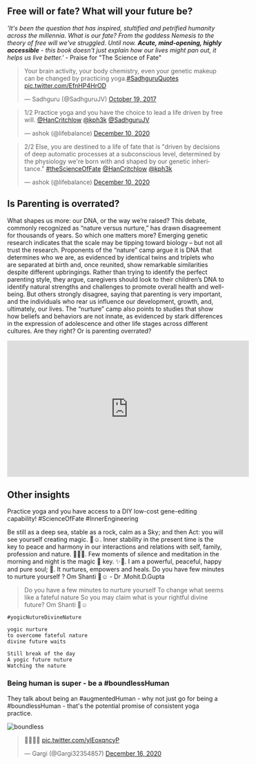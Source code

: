 <!-- title: Your Future and Yoga -->

## Free will or fate? What will your future be?

_'It's been the question that has inspired, stultified and petrified humanity across the millennia. What is our fate? From the goddess Nemesis to the theory of free will we've struggled. Until now. **Acute, mind-opening, highly accessible** - this book doesn't just explain how our lives might pan out, it helps us live better.'_
	- Praise for "The Science of Fate"


<blockquote class="twitter-tweet"><p lang="en" dir="ltr">Your brain activity, your body chemistry, even your genetic makeup can be changed by practicing yoga.<a href="https://twitter.com/hashtag/SadhguruQuotes?src=hash&amp;ref_src=twsrc%5Etfw">#SadhguruQuotes</a> <a href="https://t.co/EfnHP4HrOD">pic.twitter.com/EfnHP4HrOD</a></p>&mdash; Sadhguru (@SadhguruJV) <a href="https://twitter.com/SadhguruJV/status/920843219809783808?ref_src=twsrc%5Etfw">October 19, 2017</a></blockquote> <script async src="https://platform.twitter.com/widgets.js" charset="utf-8"></script>

<blockquote class="twitter-tweet"><p lang="en" dir="ltr">1/2 Practice yoga and you have the choice to lead a life driven by free will. <a href="https://twitter.com/HanCritchlow?ref_src=twsrc%5Etfw">@HanCritchlow</a> <a href="https://twitter.com/kph3k?ref_src=twsrc%5Etfw">@kph3k</a> <a href="https://twitter.com/SadhguruJV?ref_src=twsrc%5Etfw">@SadhguruJV</a></p>&mdash; ashok (@lifebalance) <a href="https://twitter.com/lifebalance/status/1337113176387645440?ref_src=twsrc%5Etfw">December 10, 2020</a></blockquote> <script async src="https://platform.twitter.com/widgets.js" charset="utf-8"></script>


<blockquote class="twitter-tweet"><p lang="en" dir="ltr">2/2 Else, you are destined to a life of fate that is &quot;driven by decisions of deep automatic processes at a subconscious level, determined by the physiology we&#39;re born with and shaped by our genetic inheritance.&quot; <a href="https://twitter.com/hashtag/theScienceOfFate?src=hash&amp;ref_src=twsrc%5Etfw">#theScienceOfFate</a> <a href="https://twitter.com/HanCritchlow?ref_src=twsrc%5Etfw">@HanCritchlow</a> <a href="https://twitter.com/kph3k?ref_src=twsrc%5Etfw">@kph3k</a></p>&mdash; ashok (@lifebalance) <a href="https://twitter.com/lifebalance/status/1337113754572521473?ref_src=twsrc%5Etfw">December 10, 2020</a></blockquote> <script async src="https://platform.twitter.com/widgets.js" charset="utf-8"></script>


## Is Parenting is overrated?

What shapes us more: our DNA, or the way we’re raised? This debate, commonly recognized as “nature versus nurture,” has drawn disagreement for thousands of years. So which one matters more? Emerging genetic research indicates that the scale may be tipping toward biology – but not all trust the research. Proponents of the “nature” camp argue it is DNA that determines who we are, as evidenced by identical twins and triplets who are separated at birth and, once reunited, show remarkable similarities despite different upbringings. Rather than trying to identify the perfect parenting style, they argue, caregivers should look to their children’s DNA to identify natural strengths and challenges to promote overall health and well-being. But others strongly disagree, saying that parenting is very important, and the individuals who rear us influence our development, growth, and, ultimately, our lives. The “nurture” camp also points to studies that show how beliefs and behaviors are not innate, as evidenced by stark differences in the expression of adolescence and other life stages across different cultures. Are they right? Or is parenting overrated?

<iframe width="560" height="315" src="https://www.youtube.com/embed/zpEEorMNe4M" frameborder="0" allow="accelerometer; autoplay; clipboard-write; encrypted-media; gyroscope; picture-in-picture" allowfullscreen></iframe>


## Other insights

Practice yoga and you have access to a DIY low-cost gene-editing capability! #ScienceOfFate #InnerEngineering

Be still as a deep sea, stable as a rock, calm as a Sky; and then Act: you will see yourself creating magic. 🌟☺️. Inner stability in the present time is the key to peace and harmony in our interactions and relations with self, family, profession and nature. 🌸🍀✨.  Few moments  of silence  and meditation in the morning and night is the magic 🔑 key. ✨🌼. I am a powerful, peaceful, happy and pure soul; 🌟. It nurtures, empowers and heals. Do you have few minutes to nurture yourself ? Om Shanti 🌻☺️  - Dr .Mohit.D.Gupta

> Do you have a few minutes to nurture yourself 
To change what seems like a fateful nature 
So you may claim what is your rightful divine future? 
Om Shanti 🌻☺️

```#yogicNutureDivineNature```

    yogic nurture
    to overcome fateful nature
    divine future waits

    Still break of the day   
    A yogic future nuture  
    Watching the nature


### Being human is super - be a #boundlessHuman 

They talk about being an #augmentedHuman - why not just go for being a #boundlessHuman - that's the potential promise of consistent yoga practice. 



![boundless](https://i.imgur.com/rVEGiMV.jpg)

<blockquote class="twitter-tweet"><p lang="und" dir="ltr">🙏🏽🙏🏽 <a href="https://t.co/ylEoxqncyP">pic.twitter.com/ylEoxqncyP</a></p>&mdash; Gargi (@Gargi32354857) <a href="https://twitter.com/Gargi32354857/status/1339335896680816640?ref_src=twsrc%5Etfw">December 16, 2020</a></blockquote> <script async src="https://platform.twitter.com/widgets.js" charset="utf-8"></script>


